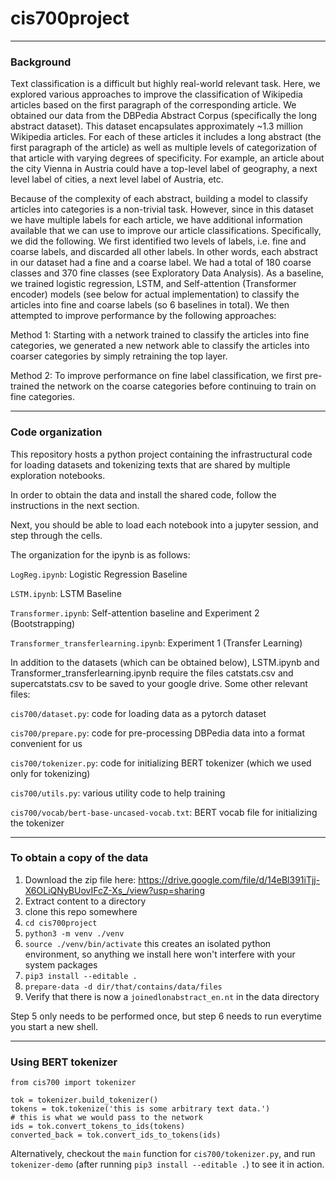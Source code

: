 # cis700project
---
### Background
Text classification is a difficult but highly real-world relevant task. Here, we explored various approaches to improve the classification of Wikipedia articles based on the first paragraph of the corresponding article. We obtained our data from the DBPedia Abstract Corpus (specifically the long abstract dataset). This dataset encapsulates approximately ~1.3 million Wikipedia articles. For each of these articles it includes a long abstract (the first paragraph of the article) as well as multiple levels of categorization of that article with varying degrees of specificity. For example, an article about the city Vienna in Austria could have a top-level label of geography, a next level label of cities, a next level label of Austria, etc.

Because of the complexity of each abstract, building a model to classify articles into categories is a non-trivial task. However, since in this dataset we have multiple labels for each article, we have additional information available that we can use to improve our article classifications. Specifically, we did the following. We first identified two levels of labels, i.e. fine and coarse labels, and discarded all other labels. In other words, each abstract in our dataset had a fine and a coarse label. We had a total of 180 coarse classes and 370 fine classes (see Exploratory Data Analysis). As a baseline, we trained logistic regression, LSTM, and Self-attention (Transformer encoder) models (see below for actual implementation) to classify the articles into fine and coarse labels (so 6 baselines in total). We then attempted to improve performance by the following approaches:

Method 1: Starting with a network trained to classify the articles into fine categories, we generated a new network able to classify the articles into coarser categories by simply retraining the top layer.

Method 2:  To improve performance on fine label classification, we first pre-trained the network on the coarse categories before continuing to train on fine categories.

---

### Code organization

This repository hosts a python project containing the infrastructural code for
loading datasets and tokenizing texts that are shared by multiple exploration
notebooks.

In order to obtain the data and install the shared code, follow the instructions
in the next section.

Next, you should be able to load each notebook into a jupyter session, and step
through the cells.

The organization for the ipynb is as follows:

`LogReg.ipynb`: Logistic Regression Baseline

`LSTM.ipynb`: LSTM Baseline

`Transformer.ipynb`: Self-attention baseline and Experiment 2 (Bootstrapping)

`Transformer_transferlearning.ipynb`:  Experiment 1 (Transfer Learning)

In addition to the datasets (which can be obtained below), LSTM.ipynb and Transformer_transferlearning.ipynb require the files catstats.csv and supercatstats.csv to be saved to your google drive. 
Some other relevant files:

`cis700/dataset.py`: code for loading data as a pytorch dataset

`cis700/prepare.py`: code for pre-processing DBPedia data into a format convenient for us

`cis700/tokenizer.py`: code for initializing BERT tokenizer (which we used only for tokenizing)

`cis700/utils.py`: various utility code to help training

`cis700/vocab/bert-base-uncased-vocab.txt`: BERT vocab file for initializing the tokenizer

---

### To obtain a copy of the data

1. Download the zip file here: https://drive.google.com/file/d/14eBl391iTjj-X6OLiQNyBUovIFcZ-Xs_/view?usp=sharing
2. Extract content to a directory
3. clone this repo somewhere
4. `cd cis700project`
5. `python3 -m venv ./venv`
6. `source ./venv/bin/activate` this creates an isolated python environment, so anything we install here won't interfere with your system packages
7. `pip3 install --editable .`
8. `prepare-data -d dir/that/contains/data/files`
9. Verify that there is now a `joinedlonabstract_en.nt` in the data directory

Step 5 only needs to be performed once, but step 6 needs to run everytime you start a new shell.

---

### Using BERT tokenizer

```
from cis700 import tokenizer

tok = tokenizer.build_tokenizer()
tokens = tok.tokenize('this is some arbitrary text data.')
# this is what we would pass to the network
ids = tok.convert_tokens_to_ids(tokens)
converted_back = tok.convert_ids_to_tokens(ids)
```

Alternatively, checkout the `main` function for `cis700/tokenizer.py`, and run
`tokenizer-demo` (after running `pip3 install --editable .`) to see it in action.
